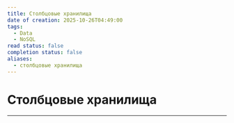 ```yaml
---
title: Cтолбцовые хранилища
date of creation: 2025-10-26T04:49:00
tags:
  - Data
  - NoSQL
read status: false
completion status: false
aliases:
  - столбцовые хранилища
---
```

# Cтолбцовые хранилища
---
